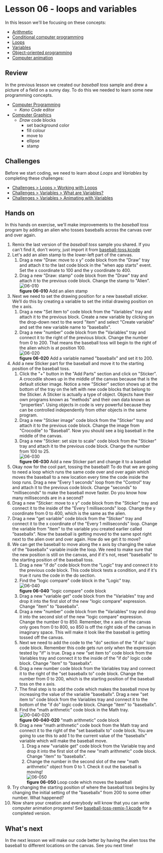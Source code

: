 # Lesson 06 - loops and variables

In this lesson we'll be focusing on these concepts:

* [Arithmetic](https://en.wikipedia.org/wiki/Arithmetic)
* [Conditional computer programming](https://en.wikipedia.org/wiki/Conditional_(computer_programming))
* [Loops](https://www.cs.utah.edu/~germain/PPS/Topics/loops.html)
* [Variables](https://www.cs.utah.edu/~germain/PPS/Topics/variables.html)
* [Object-oriented programming](https://en.wikipedia.org/wiki/Object-oriented_programming)
* [Computer animation](https://en.wikipedia.org/wiki/Computer_animation)

## Review

In the previous lesson we created our *baseball toss* sample and drew a picture of a field on a sunny day. To do this we needed to learn some new programming concepts.

* [Computer Programming](https://en.wikipedia.org/wiki/Computer_programming)
  * *Kano Code* editor
* [Computer Graphics](https://en.wikipedia.org/wiki/Computer_graphics)
  * *Draw* code blocks
    * set background color
    * fill colour
    * move to
    * ellipse
    * stamp

## Challenges

Before we start coding, we need to learn about *Loops* and *Variables* by completing these challenges:

* [Challenges > Loops > Working with Loops](https://code.kano.me/challenge/CLUB02/CLUB02_00_random)
* [Challenges > Variables > What are Variables?](https://code.kano.me/challenge/CLUB03/CLUB03_00_catandmouse)
* [Challenges > Variables > Animating with Variables](https://code.kano.me/challenge/CLUB03/CLUB03_01_balloon)

## Hands on

In this hands on exercise, we'll make improvements to the *baseball toss* program by adding an alien who tosses baseballs across the canvas over and over again.

1. Remix the last version of the *baseball toss* sample you shared. If you can't find it, don't worry, just import it from [baseball-toss.kcode](../05-drawing-with-coordinates/baseball-toss.kcode)
1. Let's add an alien stamp to the lower-left part of the canvas.
    1. Drag a new "Draw: move to x y" code block from the "Draw" tray and attach it to the last code block in the "when app starts" event. Set the x coordinate to 100 and the y coordinate to 400.
    1. Drag a new "Draw: stamp" code block from the "Draw" tray and attach it to the previous code block. Change the stamp to "Alien".  
    ![06-010](./images/06-010.jpg)  
    **figure 06-010** Add an alien stamp
1. Next we need to set the drawing position for a new baseball sticker. We’ll do this by creating a variable to set the initial drawing position on the x axis.
    1. Drag a new "Set item to" code block from the "Variables" tray and attach it to the previous block. Create a new variable by clicking on the drop-down next to the word "item" and select "Create variable" and set the new variable name to "baseballx".
    1. Drag a new "number" code block from the "Variables" tray and connect it to the right of the previous block. Change the number from 0 to 200. That means the baseball toss will begin to the right of the alien which is at position 100.  
    ![06-020](./images/06-020.jpg)  
    **figure 06-020** Add a variable named "baseballx" and set it to 200.
1. Add a new Sticker part for the baseball and move it to the starting position of the baseball toss.
    1. Click the "+" button in the "Add Parts" section and click on "Sticker". A crocodile shows up in the middle of the canvas because that is the default sticker image. Notice a new "Sticker" section shows up at the bottom of the tray on the left with new code blocks that belong to the Sticker. A Sticker is actually a type of object. Objects have their own programs known as "methods" and their own data known as "properties". Using objects in code is very powerful because they can be controlled independently from other objects in the same program.
    1. Drag a new "Sticker image" code block from the "Sticker" tray and attach it to the previous code block. Change the image from "Crocodile" to "Baseball". Now you should see a big baseball in the middle of the canvas.
    1. Drag a new "Sticker: set size to scale" code block from the "Sticker" tray and attach it to the previous code block. Change the number from 100 to 25.  
    ![06-030](./images/06-030.jpg)  
    **figure 06-030** Add a new Sticker part and change it to a baseball
1. Okay now for the cool part, tossing the baseball! To do that we are going to need a loop which runs the same code over and over again which moves the baseball to a new location every time the code inside the loop runs. Drag a new "Every 1 seconds" loop from the "Control" tray and attach it to the previous code block. Change "seconds" to "milliseconds" to make the baseball move faster. Do you know how many milliseconds are in a second?
1. Drag a new "Sticker: move to x y" code block from the "Sticker" tray and connect it to the inside of the "Every 1 milliseconds" loop. Change the y coordinate from 0 to 400, which is the same as the alien.
1. Drag a new "get variable" code block from the "Sticker" tray and connect it to the x coordinate of the "Every 1 milliseconds" loop. Change the variable from "item" to the variable you created earlier called "baseballx". Now the baseball is getting moved to the same spot right next to the alien over and over again. How do we get it to move?
1. We can get the baseball to move along the x axis by changing the value of the "baseballx" variable inside the loop. We need to make sure that the new position is still on the canvas, and if it's not, reset "baseballx" to the starting position of the baseball toss.
    1. Drag a new "if do" code block from the "Logic" tray and connect it to the previous code block. This code block tests a condition, and if it's true it runs the code in the do section.
    1. Find the "logic compare" code block in the "Logic" tray.  
        ![06-040](./images/06-040.jpg)  
        **figure 06-040** "logic compare" code block
    1. Drag a new "variable get" code block from the "Variables" tray and drop it into the first slot of the new "logic compare" expression. Change "item" to "baseballx".
    1. Drag a new "number" code block from the "Variables" tray and drop it into the second slot of the new "logic compare" expression. Change the number 0 to 850. Remember, the x axis of the canvas only goes from 0 to 800, so 850 is off the right side of the canvas in imaginary space. This will make it look like the baseball is getting tossed off the canvas.
    1. Next we need to add the code to the "do" section of the "if do" logic code block. Remember this code gets run only when the expression tested by "if" is true. Drag a new "set item to" code block from the Variables tray and connect it to the inside of the "if do" logic code block. Change "item" to "baseballx".
    1. Drag a new number code block from the Variables tray and connect it to the right of the "set baseballx to" code block. Change the number from 0 to 200, which is the starting position of the baseball toss on the x axis.
    1. The final step is to add the code which makes the baseball move by increasing the value of the variable "baseballx". Drag a new "set item to" code block from the Variables tray and connect it to the bottom of the "if do" logic code block. Change "item" to "baseballx".
    1. Find the "math arithmetic" code block in the Math tray.  
        ![00-040-020](../images/00-040-020.math.arithmetic.jpg)  
        **figure 00-040-020** "math arithmetic" code block
    1. Drag a new "math arithmetic" code bock from the Math tray and connect it to the right of the "set baseballx to" code block. You are going to use this to add 1 to the current value of the "baseballx" variable which will make the baseball move.
        1. Drag a new "variable get" code block from the Variable tray and drop it into the first slot of the new "math arithmetic" code block. Change "item" to "baseballx".
        1. Change the number in the second slot of the new "math arithmetic" object from 0 to 1. Check it out the baseball is moving!  
    ![06-050](./images/06-050.jpg)  
        **figure 06-050** Loop code which moves the baseball
1. Try changing the starting position of where the baseball toss begins by changing the initial setting of the "baseballx" from 200 to some other number. What happened?
1. Now share your creation and everybody will know that you can write computer animation programs! See [baseball-toss-remix-1.kcode](./baseball-toss-remix-1.kcode) for a completed version.

## What's next

In the next lesson we will make our code better by having the alien toss the baseball to different locations on the canvas. See you next time!
